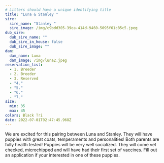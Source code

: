 ```yaml
---
# Litters should have a unique identifying title
title: "Luna & Stanley "
sire:
  sire_name: "Stanley "
  sire_image: /img/c9bdd305-39ca-414d-9460-5095f61c85c5.jpeg
dub_sire:
  dub_sire_name: ""
  dub_sire_in_house: false
  dub_sire_image: ""
dam:
  dam_name: Luna
  dam_image: /img/luna2.jpeg
reservation_list:
  - 1. Breeder
  - 2. Breeder
  - 3. Reserved
  - "4."
  - "5."
  - "6."
  - "7."
size:
  min: 35
  max: 45
colors: Black Tri
date: 2022-07-01T02:47:45.968Z
---
```

We are excited for this pairing between Luna and Stanley. They will have puppies with great coats, temperaments and personalities! Both parents are fully health tested! Puppies will be very well socialized. They will come vet checked, microchipped and will have had their first set of vaccines. Fill out an application if your interested in one of these puppies.